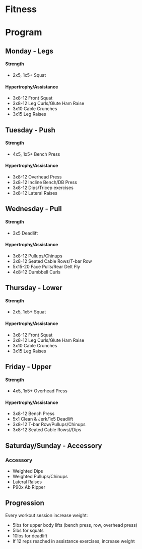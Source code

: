 Fitness
=======

# Program

## Monday - Legs

#### Strength
* 2x5, 1x5+ Squat

####  Hypertrophy/Assistance
* 3x8-12 Front Squat
* 3x8-12 Leg Curls/Glute Ham Raise
* 3x10 Cable Crunches
* 3x15 Leg Raises

## Tuesday - Push

#### Strength
* 4x5, 1x5+ Bench Press

#### Hypertrophy/Assistance
* 3x8-12 Overhead Press
* 3x8-12 Incline Bench/DB Press
* 3x8-12 Dips/Tricep exercises
* 3x8-12 Lateral Raises

## Wednesday - Pull

#### Strength
* 3x5 Deadlift

#### Hypertrophy/Assistance
* 3x8-12 Pullups/Chinups
* 3x8-12 Seated Cable Rows/T-bar Row
* 5x15-20 Face Pulls/Rear Delt Fly
* 4x8-12 Dumbbell Curls

## Thursday - Lower

#### Strength
* 2x5, 1x5+ Squat

#### Hypertrophy/Assistance
* 3x8-12 Front Squat
* 3x8-12 Leg Curls/Glute Ham Raise
* 3x10 Cable Crunches
* 3x15 Leg Raises

## Friday - Upper

#### Strength
* 4x5, 1x5+ Overhead Press

#### Hypertrophy/Assistance
* 3x8-12 Bench Press
* 5x1 Clean & Jerk/1x5 Deadlift
* 3x8-12 T-bar Row/Pullups/Chinups
* 3x8-12 Seated Cable Rows//Dips

## Saturday/Sunday - Accessory

### Accessory
* Weighted Dips
* Weighted Pullups/Chinups
* Lateral Raises
* P90x Ab Ripper


## Progression
Every workout session increase weight:
* 5lbs for upper body lifts (bench press, row, overhead press)
* 5lbs for squats
* 10lbs for deadlift
* If 12 reps reached in assistance exercises, increase weight
